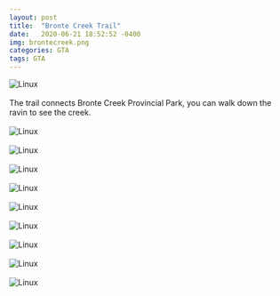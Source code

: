 ```yaml
---
layout: post
title:  "Bronte Creek Trail"
date:   2020-06-21 18:52:52 -0400
img: brontecreek.png
categories: GTA
tags: GTA
---
```


![Linux]({{site.baseurl}}/images/brontecreek.png)
<br>
<br>
The trail connects Bronte Creek Provincial Park, you can walk down the ravin to see the creek.
<br>
<br>
![Linux]({{site.baseurl}}/images/brontecreek1.jpg)
<br>
<br>
![Linux]({{site.baseurl}}/images/brontecreek2.jpg)
<br>
<br>
![Linux]({{site.baseurl}}/images/brontecreek3.jpg)
<br>
<br>
![Linux]({{site.baseurl}}/images/brontecreek4.jpg)
<br>
<br>
![Linux]({{site.baseurl}}/images/brontecreek5.jpg)
<br>
<br>
![Linux]({{site.baseurl}}/images/brontecreek6.jpg)
<br>
<br>
![Linux]({{site.baseurl}}/images/brontecreek7.jpg)
<br>
<br>
![Linux]({{site.baseurl}}/images/brontecreek8.jpg)
<br>
<br>
![Linux]({{site.baseurl}}/images/brontecreek9.jpg)
